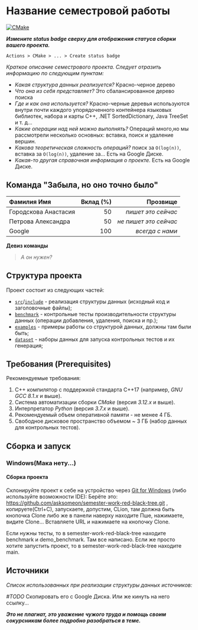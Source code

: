 # Название семестровой работы

[![CMake](https://github.com/Algorithms-and-Data-Structures-2021/semester-work-template/actions/workflows/cmake.yml/badge.svg)](https://github.com/Algorithms-and-Data-Structures-2021/semester-work-template/actions/workflows/cmake.yml)

**_Измените status badge сверху для отображения статуса сборки вашего проекта._**

`Actions > CMake > ... > Create status badge`

_Краткое описание семестрового проекта. Следует отразить информацию по следующим пунктам:_

- _Какая структура данных реализуется?_
  Красно-черное дерево
- _Что она из себя представляет?_
  Это сбалансированное дерево поиска
- _Где и как она используется?_
  Красно-черные деревья используются внутри почти каждого упорядоченного контейнера языковых библиотек, набора и карты C++, .NET SortedDictionary, Java TreeSet и т. д...
- _Какие операции над ней можно выполнять?_
  Операций много,но мы рассмотрели несколько основных: вставка, поиск и удаление вершин.
- _Какова теоретическая сложность операций?_
  поиск за `O(log(n))`, вставка за `O(log(n))`, удаление за... Есть на Google Диске.
- _Какая-то другая справочная информация о проекте._
  Есть на Google Диске.

## Команда "Забыла, но оно точно было"

| Фамилия Имя   | Вклад (%) | Прозвище              |
| :---          |   ---:    |  ---:                 |
| Городскова Анастасия   |50        |  _пишет это сейчас_               |
| Петрова Александра|50       |  _не пишет это сейчас_ |
| Google | 100        |  _всегда с нами_         |
**Девиз команды**

> _А он нужен?_

## Структура проекта

Проект состоит из следующих частей:

- [`src`](src)/[`include`](include) - реализация структуры данных (исходный код и заголовочные файлы);
- [`benchmark`](benchmark) - контрольные тесты производительности структуры данных (операции добавления, удаления,
  поиска и пр.);
- [`examples`](examples) - примеры работы со структурой данных, должны там были быть;
- [`dataset`](dataset) - наборы данных для запуска контрольных тестов и их генерация;

## Требования (Prerequisites)


 Рекомендуемые требования:

1. С++ компилятор c поддержкой стандарта C++17 (например, _GNU GCC 8.1.x_ и выше).
2. Система автоматизации сборки _CMake_ (версия _3.12.x_ и выше).
3. Интерпретатор _Python_ (версия _3.7.x_ и выше).
4. Рекомендуемый объем оперативной памяти - не менее 4 ГБ.
5. Свободное дисковое пространство объемом ~ 3 ГБ (набор данных для контрольных тестов).

## Сборка и запуск


### Windows(Мака нету...)

#### Сборка проекта

Склонируйте проект к себе на устройство через [Git for Windows](https://gitforwindows.org/) (либо используйте
возможности IDE):
Берёте это: https://github.com/asksomeon/semester-work-red-black-tree.git , 
копируете(Ctrl+С), запускаете, допустим, CLion, там должна быть кнопочка 
Clone либо же в панели наверху находите Пше, нажимаете, видите Clone... Вставляете 
URL и нажимаете на кнопочку Clone.

Если нужны тесты, то в semester-work-red-black-tree находите benchmark и demo_benchmark.
Там все написано. Если же просто хотите запустить проект, то в semester-work-red-black-tree находите
main.
## Источники

_Список использованных при реализации структуры данных источников:_

_#TODO_ Скопировать его с Google Диска. Или же кинуть на него ссылку...

_**Это не плагиат, это уважение чужого труда и помощь своим сокурсникам более подробно разобраться в теме.**_
